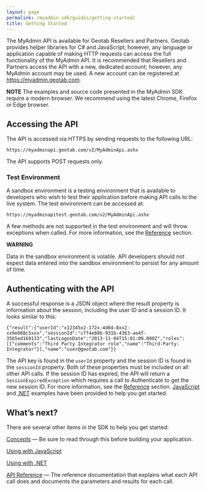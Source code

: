 ```yaml
---
layout: page
permalink: /myadmin-sdk/guides/getting-started/
title: Getting Started
---
```


The MyAdmin API is available for Geotab Resellers and Partners. Geotab provides helper libraries for C# and JavaScript; however, any language or application capable of making HTTP requests can access the full functionality of the MyAdmin API. It is recommended that Resellers and Partners access the API with a new, dedicated account; however, any MyAdmin account may be used. A new account can be registered at <https://myadmin.geotab.com>.

<div class="alert alert-primary"><strong>NOTE</strong> The examples and source code presented in the MyAdmin SDK require a modern browser. We recommend using the latest Chrome, Firefox or Edge browser.</div>

## Accessing the API

The API is accessed via HTTPS by sending requests to the following URL:

`https://myadminapi.geotab.com/v2/MyAdminApi.ashx`

The API supports POST requests only.

### Test Environment

A sandbox environment is a testing environment that is available to developers who wish to test their application before making API calls to the live system. The test environment can be accessed at:

`https://myadminapitest.geotab.com/v2/MyAdminApi.ashx`

A few methods are not supported in the test environment and will throw exceptions when called. For more information, see the [Reference](../../api/reference) section.

<div class="alert alert-danger"><strong>WARNING</strong>

Data in the sandbox environment is volatile. API developers should not expect data entered into the sandbox environment to persist for any amount of time.
</div>

## Authenticating with the API

A successful response is a JSON object where the result property is information about the session, including the user ID and a session ID. It looks similar to this:

`{"result":{"userId":"x12345x2-172x-4d04-8xx2-xx9e088c5xxx","sessionId":"cff4e88b-931b-4363-ae4f-35b5ed169133","lastLogonDate":"2013-11-04T15:01:00.000Z","roles":[{"comments":"Third Party Integrator role","name":"Third-Party-Integrator"}],"name":"user@geotab.com"}}`

The API key is found in the `userId` property and the session ID is found in the `sessionId` property. Both of these properties must be included on all other API calls. If the session ID has expired, the API will return a `SessionExpiredException` which requires a call to Authenticate to get the new session ID. For more information, see the [Reference](../../api/reference) section. [JavaScript](../../code-samples/javascript-examples) and [.NET](../../code-samples/dotnet-examples) examples have been provided to help you get started.

## What’s next?
There are several other items in the SDK to help you get started:

[Concepts](../concepts) — Be sure to read through this before building your application.

[Using with JavaScript](../using-with-javascript)

[Using with .NET](../using-with-dotnet)

[API Reference](../../api/reference) — The reference documentation that explains what each API call does and documents the parameters and results for each call.